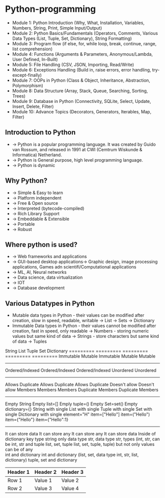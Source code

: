 # Python-programming

* Module 1: Python Introduction (Why, What, Installation, Variables, Numbers, String, Print, Simple Input/Output)
* Module 2: Python Basics/Fundamentals (Operators, Comments, Various Data Types (List, Tuple, Set, Dictionary), String Formatting)
* Module 3: Program flow (if else, for, while loop, break, continue, range, list comprehension)
* Module 4: Functions (Arguments & Parameters, Anonymous/Lambda, User Defined, In-Built)
* Module 5: File Handling (CSV, JSON, Importing, Read/Write)
* Module 6: Exceptions Handling (Build in, raise errors, error handling, try-except-finally)
* Module 7: OOPs in Python (Class & Object, Inheritance, Abstraction, Polymorphism)
* Module 8: Data Structure (Array, Stack, Queue, Searching, Sorting, Trees)
* Module 9: Database in Python (Connectivity, SQLite, Select, Update, Insert, Delete, Filter)
* Module 10: Advance Topics (Decorators, Generators, Iterables, Map, Filter)

## Introduction to Python
* -> Python is a popular programming language. It was created by Guido van Rossum, and released in 1991 at CWI (Cemtrum Wiskunde & Informatica) Netherland.
* -> Python is General purpose, high level programming language.
* -> Python is dynamic

## Why Python?
* -> Simple & Easy to learn
* -> Platform independent
* -> Free & Open source
* -> Interpreted (bytecode-compiled)
* -> Rich Library Support
* -> Embeddable & Extensible
* -> Portable
* -> Robust

## Where python is used?
* -> Web frameworks and applications
* -> GUI-based desktop applications-> Graphic design, image processing applications, Games adn scientifi/Computational applications
* -> ML, AI, Neural networks
* -> Data science, data virtualization
* -> IOT 
* -> Database development

## Various Datatypes in Python
* Mutable data types in Python - their values can be modified after creation, slow in speed, readable, writable
-> List
-> Sets
-> Dictionary
* Immutable Data types in Python - their values cannot be modified after creation, fast in speed, only readable
-> Numbers - storing numeric values but same kind of data
-> Strings - store characters but same kind of data
-> Tuples


String                List                Tuple               Set                 Dictionary
=========             =========           =========           =========           =========
Immutable             Mutable             Immutable           Mutable             Mutable
---------             ---------           ---------           ---------           ---------
Ordered/Indexed       Ordered/Indexed     Ordered/Indexed     Unordered           Unordered
---------             ---------           ---------           ---------           ---------
Allows Duplicate      Allows Duplicate    Allows Duplicate    Doesn't allow       Doesn't allow
Members               Members             Members             Duplicate Members   Duplicate Members
---------             ---------           ---------           ---------           ---------
Empty String          Empty list=[]       Emply tuple=()      Empty Set=set()     Empty dictionary={}
String with single    List with single    Tuple with single   Set with single     Dictionary with single
element="H"           item=["Hello"]      item=("Hello")      item={"Hello"}      item={"Hello":1}
---------             ---------           ---------           ---------           ---------
It can store data     It can store any    It can store any    It can store data   Inside of dictionary key
type string only      data type str,      data type str,      types (int, str,    can be int, str and tuple
                      list, set, tuple    list, set, tuple,   tuple) but not      only values can be of any      
                      int and dictionary  int and dictionary  (list, set,         data type int, str, list,
                                                               dictionary)        tuple, set and dictionary

| Header 1 | Header 2 | Header 3 |
|----------|----------|----------|
| Row 1    | Value 1  | Value 2  |
| Row 2    | Value 3  | Value 4  |

